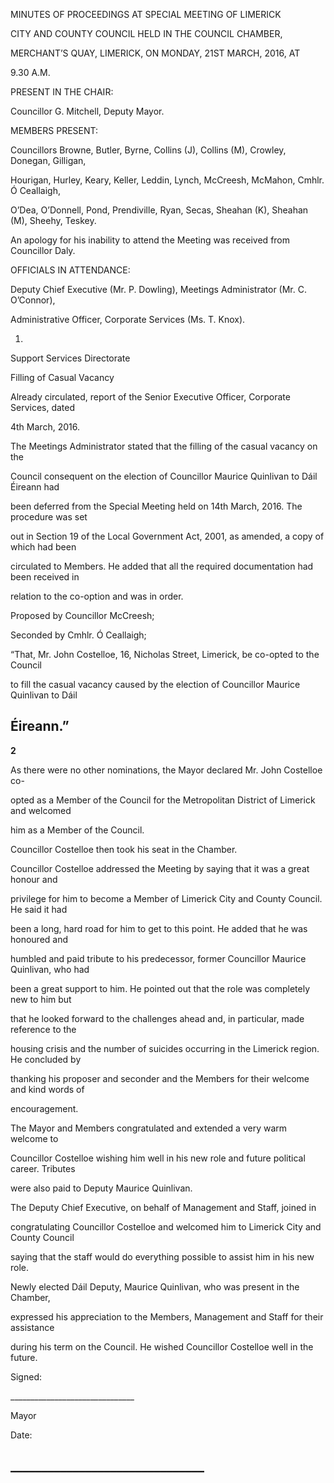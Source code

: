 MINUTES OF PROCEEDINGS AT SPECIAL MEETING OF LIMERICK

CITY AND COUNTY COUNCIL HELD IN THE COUNCIL CHAMBER,

MERCHANT’S QUAY, LIMERICK, ON MONDAY, 21ST MARCH, 2016, AT

9.30 A.M.

PRESENT IN THE CHAIR:

Councillor G. Mitchell, Deputy Mayor.

MEMBERS PRESENT:

Councillors Browne, Butler, Byrne, Collins (J), Collins (M), Crowley, Donegan, Gilligan,

Hourigan, Hurley, Keary, Keller, Leddin, Lynch, McCreesh, McMahon, Cmhlr. Ó Ceallaigh,

O’Dea, O’Donnell, Pond, Prendiville, Ryan, Secas, Sheahan (K), Sheahan (M), Sheehy, Teskey.

An apology for his inability to attend the Meeting was received from Councillor Daly.

OFFICIALS IN ATTENDANCE:

Deputy Chief Executive (Mr. P. Dowling), Meetings Administrator (Mr. C. O’Connor),

Administrative Officer, Corporate Services (Ms. T. Knox).

1.

Support Services Directorate

Filling of Casual Vacancy

Already circulated, report of the Senior Executive Officer, Corporate Services, dated

4th March, 2016.

The Meetings Administrator stated that the filling of the casual vacancy on the

Council consequent on the election of Councillor Maurice Quinlivan to Dáil Éireann had

been deferred from the Special Meeting held on 14th March, 2016. The procedure was set

out in Section 19 of the Local Government Act, 2001, as amended, a copy of which had been

circulated to Members. He added that all the required documentation had been received in

relation to the co-option and was in order.

Proposed by Councillor McCreesh;

Seconded by Cmhlr. Ó Ceallaigh;

“That, Mr. John Costelloe, 16, Nicholas Street, Limerick, be co-opted to the Council

to fill the casual vacancy caused by the election of Councillor Maurice Quinlivan to Dáil

Éireann.”
---
**2**

As there were no other nominations, the Mayor declared Mr. John Costelloe co-

opted as a Member of the Council for the Metropolitan District of Limerick and welcomed

him as a Member of the Council.

Councillor Costelloe then took his seat in the Chamber.

Councillor Costelloe addressed the Meeting by saying that it was a great honour and

privilege for him to become a Member of Limerick City and County Council. He said it had

been a long, hard road for him to get to this point. He added that he was honoured and

humbled and paid tribute to his predecessor, former Councillor Maurice Quinlivan, who had

been a great support to him. He pointed out that the role was completely new to him but

that he looked forward to the challenges ahead and, in particular, made reference to the

housing crisis and the number of suicides occurring in the Limerick region. He concluded by

thanking his proposer and seconder and the Members for their welcome and kind words of

encouragement.

The Mayor and Members congratulated and extended a very warm welcome to

Councillor Costelloe wishing him well in his new role and future political career. Tributes

were also paid to Deputy Maurice Quinlivan.

The Deputy Chief Executive, on behalf of Management and Staff, joined in

congratulating Councillor Costelloe and welcomed him to Limerick City and County Council

saying that the staff would do everything possible to assist him in his new role.

Newly elected Dáil Deputy, Maurice Quinlivan, who was present in the Chamber,

expressed his appreciation to the Members, Management and Staff for their assistance

during his term on the Council. He wished Councillor Costelloe well in the future.

Signed:

\_\_\_\_\_\_\_\_\_\_\_\_\_\_\_\_\_\_\_\_\_\_\_\_\_\_\_\_\_\_\_

Mayor

Date:

\_\_\_\_\_\_\_\_\_\_\_\_\_\_\_\_\_\_\_\_\_\_\_\_\_\_\_\_\_\_\_
---
